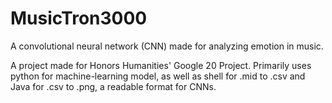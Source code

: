 # MusicTron3000
A convolutional neural network (CNN) made for analyzing emotion in music.

A project made for Honors Humanities' Google 20 Project. Primarily uses python for machine-learning model, as well as shell for .mid to .csv and Java for .csv to .png, a readable format for CNNs.
